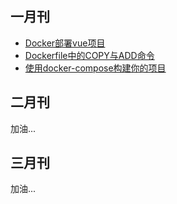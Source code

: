 ## 一月刊
- [Docker部署vue项目](./Docker部署vue项目.md)
- [Dockerfile中的COPY与ADD命令](./Dockerfile中的COPY与ADD命令.md)
- [使用docker-compose构建你的项目](./使用docker-compose构建你的项目.md)

## 二月刊

加油...

## 三月刊

加油...